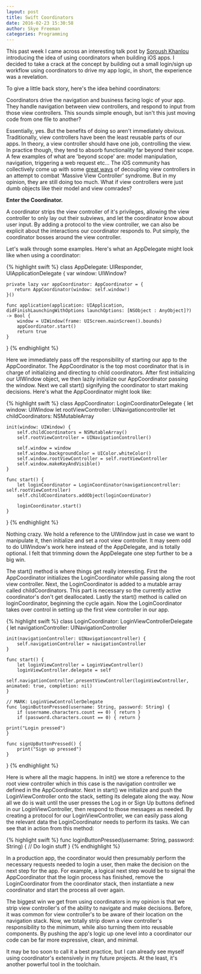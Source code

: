 ```yaml
---
layout: post 
title: Swift Coordinators
date: 2016-02-23 15:30:58 
author: Skye Freeman 
categories: Programming
---
```


This past week I came across an interesting talk post by [Soroush Khanlou][souroushLink] introducing the idea of using coordinators when building iOS apps.  I decided to take a crack at the concept by building out a small login/sign up workflow using coordinators to drive my app logic, in short, the experience was a revelation.

To give a little back story, here's the idea behind coordinators:

Coordinators drive the navigation and business facing logic of your app. They handle navigation between view controllers, and respond to input from those view controllers.  This sounds simple enough, but isn't this just moving code from one file to another?

Essentially, yes.  But the benefits of doing so aren't immediately obvious.  Traditionally, view controllers have been the least reusable parts of our apps.  In theory, a view controller should have one job, controlling the view.  In practice though, they tend to absorb functionality far beyond their scope. A few examples of what are 'beyond scope' are: model manipulation, navigation, triggering a web request etc... The iOS community has collectively come up with some [great ways][objcIOLink] of decoupling view controllers in an attempt to combat 'Massive View Controller' syndrome.  But in my opinion, they are still doing too much.  What if view controllers were just dumb objects like their model and view comrades?

**Enter the Coordinator.**

A coordinator strips the view controller of it's privileges, allowing the view controller to only lay out their subviews, and let the coordinator know about user input. By adding a protocol to the view controller, we can also be explicit about the interactions our coordinator responds to. Put simply, the coordinator bosses around the view controller.

Let's walk through some examples.  Here's what an AppDelegate might look like when using a coordinator:

{% highlight swift %}
class AppDelegate: UIResponder, UIApplicationDelegate {
    var window: UIWindow?
    
    private lazy var appCoordinator: AppCoordinator = {
       return AppCoordinator(window: self.window!)
    }()
    
    func application(application: UIApplication, didFinishLaunchingWithOptions launchOptions: [NSObject : AnyObject]?) -> Bool {
        window = UIWindow(frame: UIScreen.mainScreen().bounds)
        appCoordinator.start()
        return true
    }
}
{% endhighlight %}

Here we immediately pass off the responsibility of starting our app to the AppCoordinator.  The AppCoordinator is the top most coordinator that is in charge of initializing and directing to child coordinators. After first initializing our UIWindow object, we then lazily initialize our AppCoordinator passing the window. Next we call start() signifying the coordinator to start making decisions.  Here's what the AppCoordinator might look like:

{% highlight swift %}
class AppCoordinator: LoginCoordinatorDelegate {
    let window: UIWindow
    let rootViewController: UINavigationcontroller
    let childCoordinators: NSMutableArray
    
    init(window: UIWindow) {
        self.childCoordinators = NSMutableArray()
        self.rootViewController = UINavigationController()
        
        self.window = window
        self.window.backgroundColor = UIColor.whiteColor()
        self.window.rootViewController = self.rootViewController
        self.window.makeKeyAndVisible()
    }
    
    func start() {
        let loginCoordinator = LoginCoordinator(navigationcontroller: self.rootViewController)
        self.childCoordinators.addObject(loginCoordinator)
        
        loginCoordinator.start()
    }
}
{% endhighlight %}

Nothing crazy. We hold a reference to the UIWindow just in case we want to manipulate it, then initialize and set a root view controller.  It may seem odd to do UIWindow's work here instead of the AppDelegate, and is totally optional.  I felt that trimming down the AppDelegate one step further to be a big win.

The start() method is where things get really interesting.  First the AppCoordinator initializes the LoginCoordinator while passing along the root view controller.  Next, the LoginCoordinator is added to a mutable array called childCoordinators. This part is necessary so the currently active coordinator's don't get deallocated.  Lastly the start() method is called on loginCoordinator, beginning the cycle again.  Now the LoginCoordinator takes over control in setting up the first view controller in our app.

{% highlight swift %}
class LoginCoordinator: LoginViewControllerDelegate {
    let navigationController: UINavigationController
    
    init(navigationController: UINavigationcontroller) {
        self.navigationController = navigationController
    }
    
    func start() {
        let loginViewController = LoginViewController()
        loginViewController.delegate = self
        self.navigationController.presentViewController(loginViewController, animated: true, completion: nil)
    }
    
    // MARK: LoginViewControllerDelegate
    func loginButtonPressed(username: String, password: String) {
        if (username.characters.count == 0) { return }
        if (password.characters.count == 0) { return }

	print("Login pressed")
    }
    
    func signUpButtonPressed() {
        print("Sign up pressed")
    }
}
{% endhighlight %}

Here is where all the magic happens. In init() we store a reference to the root view controller which in this case is the navigation controller we defined in the AppCoordinator. Next in start() we initialize and push the LoginViewController onto the stack, setting its delegate along the way.  Now all we do is wait until the user presses the Log in or Sign Up buttons defined in our LoginViewController, then respond to those messages as needed. By creating a protocol for our LoginViewController, we can easily pass along the relevant data the LoginCoordinator needs to perform its tasks.  We can see that in action from this method:

{% highlight swift %}
func loginButtonPressed(username: String, password: String) {
     // Do login stuff
}
{% endhighlight %}

In a production app, the coordinator would then presumably perform the necessary requests needed to login a user, then make the decision on the next step for the app.  For example, a logical next step would be to signal the AppCoordinator that the login process has finished, remove the LoginCoordinator from the coordinator stack, then instantiate a new coordinator and start the process all over again.

The biggest win we get from using coordinators in my opinion is that we strip view controller's of the ability to navigate and make decisions.  Before, it was common for view controller's to be aware of their location on the navigation stack. Now, we totally strip down a view controller's responsibility to the minimum, while also turning them into reusable components.  By pushing the app's logic up one level into a coordinator our code can be far more expressive, clean, and minimal.

It may be too soon to call it a best practice, but I can already see myself using coordinator's extensively in my future projects. At the least, it's another powerful tool in the toolchain.

[souroushLink]: https://vimeo.com/144116310
[objcIOLink]: https://www.objc.io/issues/1-view-controllers/
